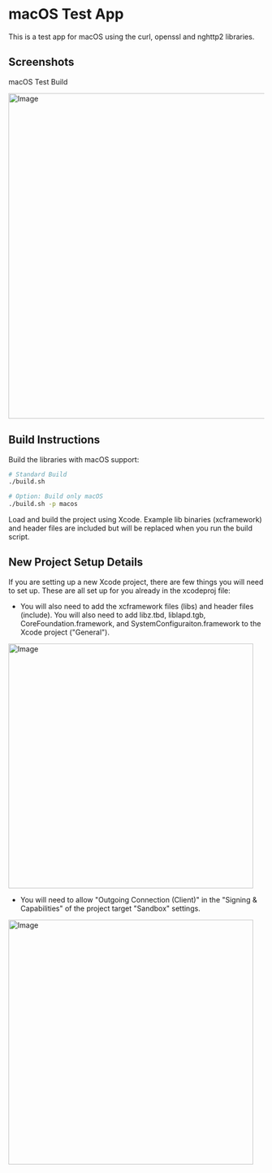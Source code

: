 # macOS Test App

This is a test app for macOS using the curl, openssl and nghttp2 libraries.

## Screenshots

macOS Test Build

<img width="641" alt="Image" src="https://github.com/user-attachments/assets/a05b76b5-2052-4033-be18-fdf45f7342e0" />

## Build Instructions

Build the libraries with macOS support:

```bash
# Standard Build
./build.sh

# Option: Build only macOS
./build.sh -p macos
```

Load and build the project using Xcode. Example lib binaries (xcframework) and header files are included but will be replaced when you run the build script. 

## New Project Setup Details

If you are setting up a new Xcode project, there are few things you will need to set up. These are all set up for you already in the xcodeproj file:

* You will also need to add the xcframework files (libs) and header files (include). You will also need to add libz.tbd, liblapd.tgb, CoreFoundation.framework, and SystemConfiguraiton.framework to the Xcode project ("General"). 
 <img width="482" alt="Image" src="https://github.com/user-attachments/assets/29fd3b15-f130-41cd-91d8-689a6b8b3f50" />

* You will need to allow "Outgoing Connection (Client)" in the "Signing & Capabilities" of the project target "Sandbox" settings.
 <img width="482" alt="Image" src="https://github.com/user-attachments/assets/cd7f5e68-bc3e-4b5c-94d6-cb44c4c2ad23" />

